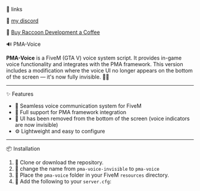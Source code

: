 🔗 links

🔗 [my discord](http://dsc.gg/raccoondevelopment)

🔗 [Buy Raccoon Development a Coffee](https://ko-fi.com/raccoondevelopment)

🔊 PMA-Voice

**PMA-Voice** is a FiveM (GTA V) voice system script. It provides in-game voice functionality and integrates with the PMA framework. This version includes a modification where the voice UI no longer appears on the bottom of the screen — it's now fully invisible. 🕵️‍♂️

---

✨ Features

- 🎤 Seamless voice communication system for FiveM  
- 🔗 Full support for PMA framework integration  
- 🧼 UI has been removed from the bottom of the screen (voice indicators are now invisible)  
- ⚙️ Lightweight and easy to configure  

---

📦 Installation

1. 📁 Clone or download the repository.
2. 📝 change the name from `pma-voice-invisible` to `pma-voice`
3. 📂 Place the `pma-voice` folder in your FiveM `resources` directory.  
4. 📝 Add the following to your `server.cfg`:
